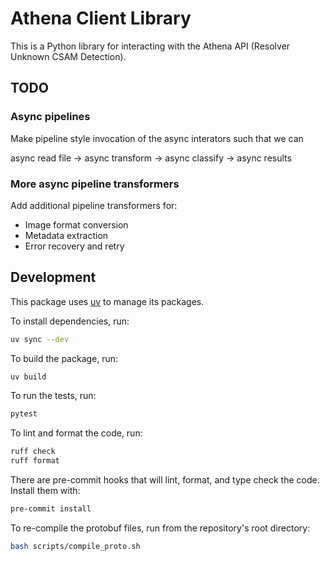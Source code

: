 # Athena Client Library

This is a Python library for interacting with the Athena API (Resolver Unknown
CSAM Detection).

## TODO

### Async pipelines
Make pipeline style invocation of the async interators such that we can

async read file -> async transform -> async classify -> async results

### More async pipeline transformers
Add additional pipeline transformers for:
- Image format conversion
- Metadata extraction
- Error recovery and retry



## Development
This package uses [uv](https://docs.astral.sh/uv/) to manage its packages.

To install dependencies, run:

```bash
uv sync --dev
```

To build the package, run:

```bash
uv build
```

To run the tests, run:

```bash
pytest
```

To lint and format the code, run:

```bash
ruff check
ruff format
```

There are pre-commit hooks that will lint, format, and type check the code.
Install them with:

```bash
pre-commit install
```

To re-compile the protobuf files, run from the repository's root directory:

```bash
bash scripts/compile_proto.sh
```
